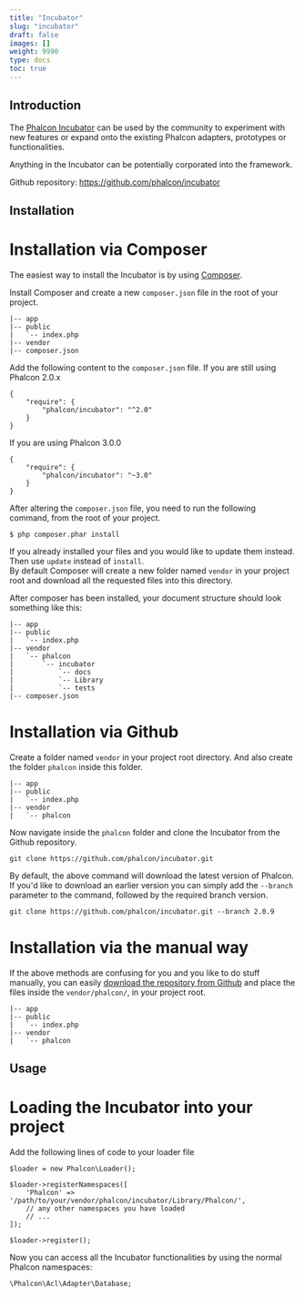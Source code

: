 ```yaml
---
title: "Incubator"
slug: "incubator"
draft: false
images: []
weight: 9990
type: docs
toc: true
---
```


## Introduction
The [Phalcon Incubator][1] can be used by the community to experiment with new features or expand onto the existing Phalcon adapters, prototypes or functionalities.

Anything in the Incubator can be potentially corporated into the framework.

Github repository: https://github.com/phalcon/incubator

  [1]: https://github.com/phalcon/incubator

## Installation
# Installation via Composer #
The easiest way to install the Incubator is by using [Composer][1].

Install Composer and create a new `composer.json` file in the root of your project.

    |-- app
    |-- public
    |   `-- index.php
    |-- vendor
    |-- composer.json

Add the following content to the `composer.json` file. If you are still using Phalcon 2.0.x

    {
        "require": {
            "phalcon/incubator": "^2.0"
        }
    }

If you are using Phalcon 3.0.0

    {
        "require": {
            "phalcon/incubator": "~3.0"
        }
    }


After altering the `composer.json` file, you need to run the following command, from the root of your project.

    $ php composer.phar install

If you already installed your files and you would like to update them instead. Then use `update` instead of `install`.  
By default Composer will create a new folder named `vendor` in your project root and download all the requested files into this directory.

After composer has been installed, your document structure should look something like this:

    |-- app
    |-- public
    |   `-- index.php
    |-- vendor
    |   `-- phalcon
    |       `-- incubator
    |           `-- docs
    |           `-- Library
    |           `-- tests
    |-- composer.json

# Installation via Github #

Create a folder named `vendor` in your project root directory. And also create the folder `phalcon` inside this folder. 

    |-- app
    |-- public
    |   `-- index.php
    |-- vendor
    |   `-- phalcon


Now navigate inside the `phalcon` folder and clone the Incubator from the Github repository.

    git clone https://github.com/phalcon/incubator.git

By default, the above command will download the latest version of Phalcon. If you'd like to download an earlier version you can simply add the `--branch` parameter to the command, followed by the required branch version.

    git clone https://github.com/phalcon/incubator.git --branch 2.0.9

# Installation via the manual way #

If the above methods are confusing for you and you like to do stuff manually, you can easily [download the repository from Github][2] and place the files inside the `vendor/phalcon/`, in your project root.

    |-- app
    |-- public
    |   `-- index.php
    |-- vendor
    |   `-- phalcon


  [1]: https://www.wikiod.com/composer-php/getting-started-with-composer-php
  [2]: https://github.com/phalcon/incubator/archive/master.zip

## Usage
# Loading the Incubator into your project

Add the following lines of code to your loader file

    $loader = new Phalcon\Loader();
    
    $loader->registerNamespaces([
        'Phalcon' => '/path/to/your/vendor/phalcon/incubator/Library/Phalcon/',
        // any other namespaces you have loaded
        // ...
    ]);
    
    $loader->register();

Now you can access all the Incubator functionalities by using the normal Phalcon namespaces:

    \Phalcon\Acl\Adapter\Database;

